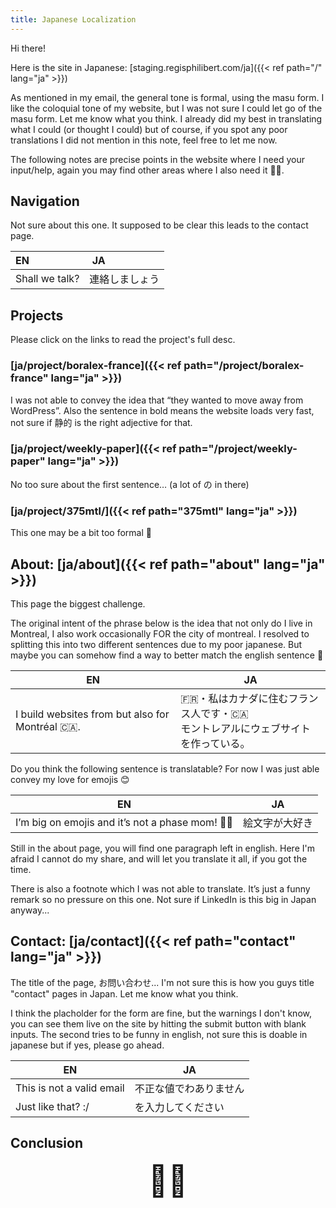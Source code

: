 ```yaml
---
title: Japanese Localization
---
```


Hi there! 

Here is the site in Japanese: [staging.regisphilibert.com/ja]({{< ref path="/" lang="ja" >}})

As mentioned in my email, the general tone is formal, using the masu form. I like the coloquial tone of my website, but I was not sure I could let go of the masu form. Let me know what you think.
I already did my best in translating what I could (or thought I could) but of course, if you spot any poor translations I did not mention in this note, feel free to let me now.

The following notes are precise points in the website where I need your input/help, again you may find other areas where I also need it 🤷‍♂️.

## Navigation
Not sure about this one. It supposed to be clear this leads to the contact page.

EN | JA
|:--- |:---
Shall we talk? | 連絡しましょう

## Projects

Please click on the links to read the project's full desc.

### [ja/project/boralex-france]({{< ref path="/project/boralex-france" lang="ja" >}})

I was not able to convey the idea that “they wanted to move away from WordPress”. Also the sentence in bold means the website loads very fast, not sure if 静的 is the right adjective for that.

### [ja/project/weekly-paper]({{< ref path="/project/weekly-paper" lang="ja" >}})
No too sure about the first sentence… (a lot of の in there)

### [ja/project/375mtl/]({{< ref path="375mtl" lang="ja" >}})

This one may be a bit too formal 👔

## About: [ja/about]({{< ref path="about" lang="ja" >}})
This page the biggest challenge.

The original intent of the phrase below is the idea that not only do I live in Montreal, I also work occasionally FOR the city of montreal. I resolved to splitting this into two different sentences due to my poor japanese. But maybe you can somehow find a way to better match the english sentence 🙏

EN | JA
--- | ---
I build websites from but also for Montréal 🇨🇦.|🇫🇷・私はカナダに住むフランス人です・🇨🇦 <br> モントレアルにウェブサイトを作っている。

Do you think the following sentence is translatable? For now I was just able convey my love for emojis 😊

EN | JA
--- | ---
I’m big on emojis and it’s not a phase mom! 🤷🏻|絵文字が大好き

Still in the about page, you will find one paragraph left in english. Here I'm afraid I cannot do my share, and will let you translate it all, if you got the time.

There is also a footnote which I was not able to translate. It’s just a funny remark so no pressure on this one. Not sure if LinkedIn is this big in Japan anyway...

## Contact: [ja/contact]({{< ref path="contact" lang="ja" >}})

The title of the page, お問い合わせ... I'm not sure this is how you guys title "contact" pages in Japan. Let me know what you think.

I think the placholder for the form are fine, but the warnings I don't know, you can see them live on the site by hitting the submit button with blank inputs. The second tries to be funny in english, not sure this is doable in japanese but if yes, please go ahead.

EN | JA
--- | ---
This is not a valid email|不正な値でわありません
Just like that? :/|を入力してください

## Conclusion

<div style="text-align:center;font-size:3rem"> 🙇‍♂️ </div>




